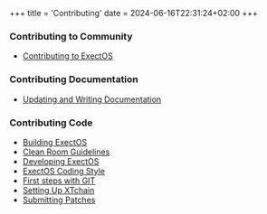 +++
title = 'Contributing'
date = 2024-06-16T22:31:24+02:00
+++
### Contributing to Community
 * [Contributing to ExectOS](/contributing/contributing-to-exectos)

### Contributing Documentation
 * [Updating and Writing Documentation](/contributing/writing-documentation)

### Contributing Code
 * [Building ExectOS](/contributing/building-exectos)
 * [Clean Room Guidelines](/contributing/clean-room-guidelines)
 * [Developing ExectOS](/contributing/developing-exectos)
 * [ExectOS Coding Style](/contributing/coding-style)
 * [First steps with GIT](/contributing/working-with-git)
 * [Setting Up XTchain](/contributing/setting-up-xtchain)
 * [Submitting Patches](/contributing/submitting-patches)
